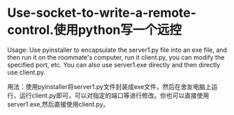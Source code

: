 # Use-socket-to-write-a-remote-control.使用python写一个远控
Usage: Use pyinstaller to encapsulate the server1.py file into an exe file, and then run it on the roommate's computer, run it client.py, you can modify the specified port, etc. You can also use server1.exe directly and then directly use client.py.

用法：使用pyinstaller将server1.py文件封装成exe文件，然后在舍友电脑上运行，运行client.py即可，可以对指定的端口等进行修改。你也可以直接使用server1.exe,然后直接使用client.py。
